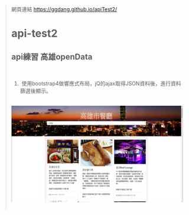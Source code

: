 > 網頁連結 https://ggdang.github.io/apiTest2/
> # api-test2
> ## api練習 高雄openData
>
>  
> 1.  使用bootstrap4做響應式布局，jQ的ajax取得JSON資料後，進行資料篩選後顯示。
>> 
>  
> ![Alt text](images/product/api_Test2.jpg)
>  
